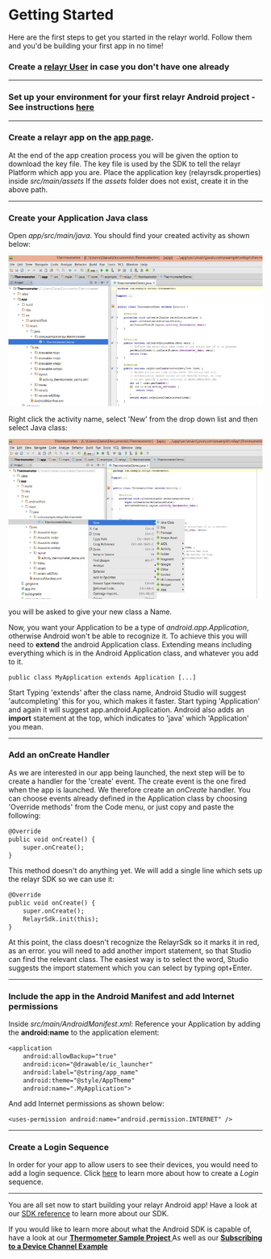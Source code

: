 # Getting Started

Here are the first steps to get you started in the relayr world. Follow them and you'd be building your first app in no time!

### Create a [relayr User](https://api.relayr.io/oauth2/auth?client_id=D-aSJGtuUeQPwIgos1Xt_xAhXzo9RpiR&redirect_uri=https://developer.relayr.io/dashboard/scrape&response_type=token&scope=access-own-user-info+configure-devices) in case you don't have one already

----------

### Set up your environment for your first relayr Android project - See instructions [here](https://developer.relayr.io/documents/Android/AndroidEnvironment)

----------

###  Create a relayr app on the [app page](https://developer.relayr.io/dashboard/apps/myApps). 
At the end of the app creation process you will be given the option to download the key file. The key file is used by the SDK to tell the relayr Platform which app you are.
Place the application key (relayrsdk.properties) inside *src/main/assets* 
If the *assets* folder does not exist, create it in the above path.

----------
### Create your Application Java class

Open *app/src/main/java*. You should find your created activity as shown below:

<img src="assets/Activity2.png" class="center">

Right click the activity name, select 'New' from the drop down list and then select Java class:

<img src="assets/Class.png" class="center">

you will be asked to give your new class a Name. 

Now, you want your Application to be a type of *android.app.Application*, otherwise Android won't be able to recognize it.
To achieve this you will need to **extend** the android Application class. Extending means
including everything which is in the Android Application class, and whatever you add to it.

	public class MyApplication extends Application [...]

Start Typing 'extends' after the class name, Android Studio will suggest
'autcompleting' this for you, which makes it faster. Start typing 'Application' and again it will suggest app.android.Application. Android also adds an **import** statement at the top, which indicates to 'java' which 'Application' you mean.


----------


### Add an onCreate Handler

As we are interested in our app being launched, the next step will be to create a handler for the 'create' event. The create event is the one fired when the app is launched. We therefore create an *onCreate* handler. You can choose events already defined in the Application class by choosing 'Override methods' from the Code menu, or just copy and paste the following:

    @Override
    public void onCreate() {
        super.onCreate();
    }

This method doesn't do anything yet. We will add a single line
which sets up the relayr SDK so we can use it:

    @Override
    public void onCreate() {
        super.onCreate();
        RelayrSdk.init(this);
    }

At this point, the class doesn't recognize the RelayrSdk so it marks it
in red, as an error. you will need to add another import statement, so that Studio can
find the relevant class. The easiest way is to select the word, Studio suggests the
import statement which you can select by typing opt+Enter.  

----------

	    
###  Include the app in the Android Manifest and add Internet permissions

Inside *src/main/AndroidManifest.xml*: Reference your Application by adding the **android:name** to the application element: 
    
    
    <application
        android:allowBackup="true"
        android:icon="@drawable/ic_launcher"
        android:label="@string/app_name"
        android:theme="@style/AppTheme"
        android:name=".MyApplication">

And add Internet permissions as shown below:

	<uses-permission android:name="android.permission.INTERNET" />

----------

    
###  Create a Login Sequence

In order for your app to allow users to see their devices, you would need to add a login sequence. Click [here](https://developer.relayr.io/documents/Android/LoginSequence) to learn more about how to create a *Login* sequence.   

    
----------

You are all set now to start building your relayr Android app! Have a look at our <a href= "https://developer.relayr.io/rendered-doc/javadoc/index.html" target="_blank">SDK reference</a> to learn more about our SDK.

If you would like to learn more about what the Android SDK is capable of, have a look at our <strong><a href="https://github.com/relayr/android-demo-apps/tree/master/thermometer" target="_blank">Thermometer Sample Project </a></strong>
As well as our <strong><a href="https://developer.relayr.io/documents/Android/DeviceChannel">Subscribing to a Device Channel Example</a></strong>	

